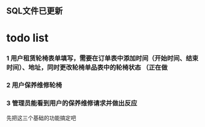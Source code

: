 ## SQL文件已更新

# todo list
### 1 用户租赁轮椅表单填写，需要在订单表中添加时间（开始时间、结束时间）、地址，同时更改轮椅单品表中的轮椅状态 （正在做
### 2 用户保养维修轮椅
### 3 管理员能看到用户的保养维修请求并做出反应
先把这三个基础的功能搞定吧